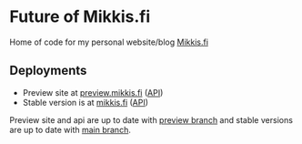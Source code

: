 # Future of Mikkis.fi

Home of code for my personal website/blog [Mikkis.fi](https://mikkis.fi)

## Deployments

- Preview site at [preview.mikkis.fi](https://preview.mikkis.fi) ([API](https://api-preview.bymikkis.net))
- Stable version is at [mikkis.fi](https://mikkis.fi) ([API](https://api.bymikkis.net))

Preview site and api are up to date with [preview branch](https://github.com/mikkisguy/thru-time/tree/preview) and stable versions are up to date with [main branch](https://github.com/mikkisguy/thru-time/tree/main).
